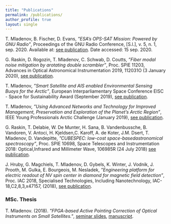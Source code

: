 ```yaml
---
title: "Publications"
permalink: /publications/
author_profile: true
layout: single
---
```

T. Mladenov, B. Fischer, D. Evans, *"ESA’s OPS-SAT Mission: Powered by GNU Radio"*, Proceedings of the GNU Radio Conference, [S.l.], v. 5, n. 1, sep. 2020. Available at: [see publication](https://pubs.gnuradio.org/index.php/grcon/article/view/65). Date accessed: 15 sep. 2020.

G. Raskin, D. Rogozin, T. Mladenov, C. Schwab, D. Coutts, *”Fiber modal noise mitigation by arotating double scrambler”*, Proc. SPIE 11203, Advances in Optical Astronomical Instrumentation 2019, 112031O (3 January 2020), [see publication](https://doi.org/10.1117/12.2541364).

T. Mladenov, *”Smart Satellite and AIS enabled Environmental Sensing Buoys for the Arctic”*, European Interparliamentary Space Conference EISC - Space for Sustainability Award (September 2019),
[see publication](/media/publications/81a602_09ef389a6765403898712ad760e1ef44.pdf).

T. Mladenov, *”Using Advanced Networks and Technology for Improved Management, Preservation and Exploration of the Planet’s Arctic Region”*, IEEE Young Professionals Arctic Challenge (January 2019), [see publication](/media/publications/ieee_yp_ac_mladenov.pdf).

G. Raskin, T. Delabie, W. De Munter, H. Sana, B. Vandenbussche, B. Vandoren, V. Antoci, H. Kjeldsen,C. Karoff, A. de Koter, J.M. Dsert, T. Mladenov, D. Vandepitte, *”CUBESPEC: low-cost space-basedastronomical spectroscopy”*, Proc. SPIE 10698, Space Telescopes and Instrumentation 2018: Optical,Infrared and Millimeter Wave, 106985R (24 July 2018) [see publication](https://doi.org/10.1117/12.2314074).

J. Hruby, G. Magchiels, T. Mladenov, D. Gybels, K. Winter, J. Vodnik, J. Prooth, M. Gulka, E. Bourgeois, M. Nesladek, *”Engineering platform for electric readout of NV spin center in diamond for magnetic field detection”*, Proc. IAC 2018, Specialised Technologies, Including Nanotechnology, IAC-18,C2,8,3,x47157, (2018), [see publication](/media/publications/iac-18c283x47157-1.pdf).

### MSc. Thesis

T. Mladenov. (2018). *"FPGA-based Active Pointing Correction of Optical Instruments on Small Satellites."*, [seminar slides](/media/thesis/slides_mladenov.pdf), [manuscript](/media/thesis/thesis_mladenov.pdf).
